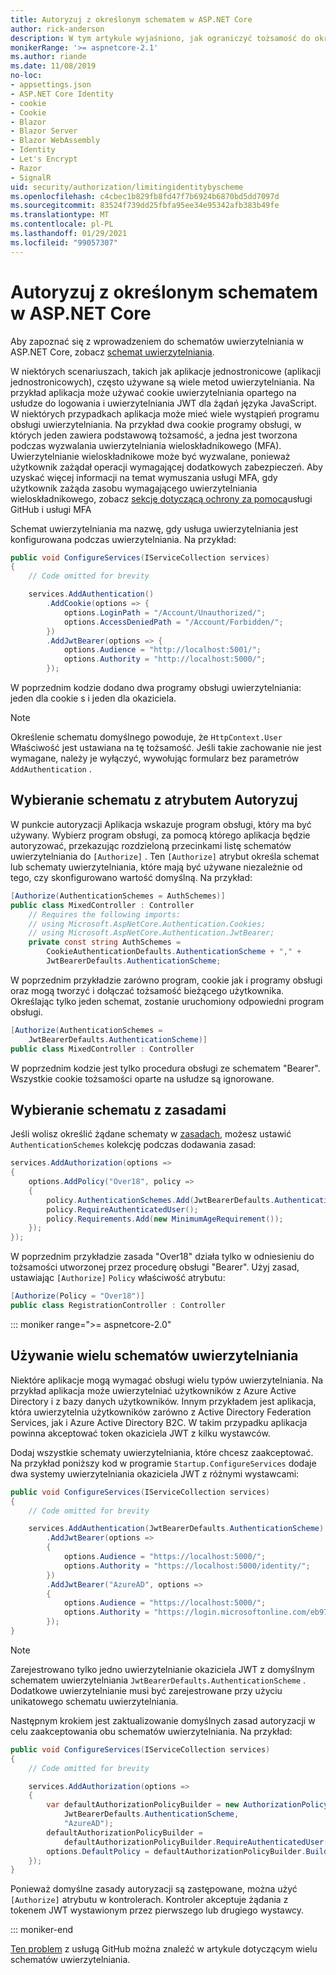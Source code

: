 ```yaml
---
title: Autoryzuj z określonym schematem w ASP.NET Core
author: rick-anderson
description: W tym artykule wyjaśniono, jak ograniczyć tożsamość do określonego schematu podczas pracy z wieloma metodami uwierzytelniania.
monikerRange: '>= aspnetcore-2.1'
ms.author: riande
ms.date: 11/08/2019
no-loc:
- appsettings.json
- ASP.NET Core Identity
- cookie
- Cookie
- Blazor
- Blazor Server
- Blazor WebAssembly
- Identity
- Let's Encrypt
- Razor
- SignalR
uid: security/authorization/limitingidentitybyscheme
ms.openlocfilehash: c4cbec1b829fb8fd47f7b6924b6870bd5dd7097d
ms.sourcegitcommit: 83524f739dd25fbfa95ee34e95342afb383b49fe
ms.translationtype: MT
ms.contentlocale: pl-PL
ms.lasthandoff: 01/29/2021
ms.locfileid: "99057307"
---
```

# <a name="authorize-with-a-specific-scheme-in-aspnet-core"></a>Autoryzuj z określonym schematem w ASP.NET Core

Aby zapoznać się z wprowadzeniem do schematów uwierzytelniania w ASP.NET Core, zobacz [schemat uwierzytelniania](xref:security/authentication/index#authentication-scheme).

W niektórych scenariuszach, takich jak aplikacje jednostronicowe (aplikacji jednostronicowych), często używane są wiele metod uwierzytelniania. Na przykład aplikacja może używać cookie uwierzytelniania opartego na usłudze do logowania i uwierzytelniania JWT dla żądań języka JavaScript. W niektórych przypadkach aplikacja może mieć wiele wystąpień programu obsługi uwierzytelniania. Na przykład dwa cookie programy obsługi, w których jeden zawiera podstawową tożsamość, a jedna jest tworzona podczas wyzwalania uwierzytelniania wieloskładnikowego (MFA). Uwierzytelnianie wieloskładnikowe może być wyzwalane, ponieważ użytkownik zażądał operacji wymagającej dodatkowych zabezpieczeń. Aby uzyskać więcej informacji na temat wymuszania usługi MFA, gdy użytkownik zażąda zasobu wymagającego uwierzytelniania wieloskładnikowego, zobacz [sekcję dotyczącą ochrony za pomocą](https://github.com/dotnet/AspNetCore.Docs/issues/15791#issuecomment-580464195)usługi GitHub i usługi MFA

Schemat uwierzytelniania ma nazwę, gdy usługa uwierzytelniania jest konfigurowana podczas uwierzytelniania. Na przykład:

```csharp
public void ConfigureServices(IServiceCollection services)
{
    // Code omitted for brevity

    services.AddAuthentication()
        .AddCookie(options => {
            options.LoginPath = "/Account/Unauthorized/";
            options.AccessDeniedPath = "/Account/Forbidden/";
        })
        .AddJwtBearer(options => {
            options.Audience = "http://localhost:5001/";
            options.Authority = "http://localhost:5000/";
        });
```

W poprzednim kodzie dodano dwa programy obsługi uwierzytelniania: jeden dla cookie s i jeden dla okaziciela.

>[!NOTE]
>Określenie schematu domyślnego powoduje, że `HttpContext.User` Właściwość jest ustawiana na tę tożsamość. Jeśli takie zachowanie nie jest wymagane, należy je wyłączyć, wywołując formularz bez parametrów `AddAuthentication` .

## <a name="selecting-the-scheme-with-the-authorize-attribute"></a>Wybieranie schematu z atrybutem Autoryzuj

W punkcie autoryzacji Aplikacja wskazuje program obsługi, który ma być używany. Wybierz program obsługi, za pomocą którego aplikacja będzie autoryzować, przekazując rozdzieloną przecinkami listę schematów uwierzytelniania do `[Authorize]` . Ten `[Authorize]` atrybut określa schemat lub schematy uwierzytelniania, które mają być używane niezależnie od tego, czy skonfigurowano wartość domyślną. Na przykład:

```csharp
[Authorize(AuthenticationSchemes = AuthSchemes)]
public class MixedController : Controller
    // Requires the following imports:
    // using Microsoft.AspNetCore.Authentication.Cookies;
    // using Microsoft.AspNetCore.Authentication.JwtBearer;
    private const string AuthSchemes =
        CookieAuthenticationDefaults.AuthenticationScheme + "," +
        JwtBearerDefaults.AuthenticationScheme;
```

W poprzednim przykładzie zarówno program, cookie jak i programy obsługi oraz mogą tworzyć i dołączać tożsamość bieżącego użytkownika. Określając tylko jeden schemat, zostanie uruchomiony odpowiedni program obsługi.

```csharp
[Authorize(AuthenticationSchemes = 
    JwtBearerDefaults.AuthenticationScheme)]
public class MixedController : Controller
```

W poprzednim kodzie jest tylko procedura obsługi ze schematem "Bearer". Wszystkie cookie tożsamości oparte na usłudze są ignorowane.

## <a name="selecting-the-scheme-with-policies"></a>Wybieranie schematu z zasadami

Jeśli wolisz określić żądane schematy w [zasadach](xref:security/authorization/policies), możesz ustawić `AuthenticationSchemes` kolekcję podczas dodawania zasad:

```csharp
services.AddAuthorization(options =>
{
    options.AddPolicy("Over18", policy =>
    {
        policy.AuthenticationSchemes.Add(JwtBearerDefaults.AuthenticationScheme);
        policy.RequireAuthenticatedUser();
        policy.Requirements.Add(new MinimumAgeRequirement());
    });
});
```

W poprzednim przykładzie zasada "Over18" działa tylko w odniesieniu do tożsamości utworzonej przez procedurę obsługi "Bearer". Użyj zasad, ustawiając `[Authorize]` `Policy` właściwość atrybutu:

```csharp
[Authorize(Policy = "Over18")]
public class RegistrationController : Controller
```

::: moniker range=">= aspnetcore-2.0"

## <a name="use-multiple-authentication-schemes"></a>Używanie wielu schematów uwierzytelniania

Niektóre aplikacje mogą wymagać obsługi wielu typów uwierzytelniania. Na przykład aplikacja może uwierzytelniać użytkowników z Azure Active Directory i z bazy danych użytkowników. Innym przykładem jest aplikacja, która uwierzytelnia użytkowników zarówno z Active Directory Federation Services, jak i Azure Active Directory B2C. W takim przypadku aplikacja powinna akceptować token okaziciela JWT z kilku wystawców.

Dodaj wszystkie schematy uwierzytelniania, które chcesz zaakceptować. Na przykład poniższy kod w programie `Startup.ConfigureServices` dodaje dwa systemy uwierzytelniania okaziciela JWT z różnymi wystawcami:

```csharp
public void ConfigureServices(IServiceCollection services)
{
    // Code omitted for brevity

    services.AddAuthentication(JwtBearerDefaults.AuthenticationScheme)
        .AddJwtBearer(options =>
        {
            options.Audience = "https://localhost:5000/";
            options.Authority = "https://localhost:5000/identity/";
        })
        .AddJwtBearer("AzureAD", options =>
        {
            options.Audience = "https://localhost:5000/";
            options.Authority = "https://login.microsoftonline.com/eb971100-6f99-4bdc-8611-1bc8edd7f436/";
        });
}
```

> [!NOTE]
> Zarejestrowano tylko jedno uwierzytelnianie okaziciela JWT z domyślnym schematem uwierzytelniania `JwtBearerDefaults.AuthenticationScheme` . Dodatkowe uwierzytelnianie musi być zarejestrowane przy użyciu unikatowego schematu uwierzytelniania.

Następnym krokiem jest zaktualizowanie domyślnych zasad autoryzacji w celu zaakceptowania obu schematów uwierzytelniania. Na przykład:

```csharp
public void ConfigureServices(IServiceCollection services)
{
    // Code omitted for brevity

    services.AddAuthorization(options =>
    {
        var defaultAuthorizationPolicyBuilder = new AuthorizationPolicyBuilder(
            JwtBearerDefaults.AuthenticationScheme,
            "AzureAD");
        defaultAuthorizationPolicyBuilder = 
            defaultAuthorizationPolicyBuilder.RequireAuthenticatedUser();
        options.DefaultPolicy = defaultAuthorizationPolicyBuilder.Build();
    });
}
```

Ponieważ domyślne zasady autoryzacji są zastępowane, można użyć `[Authorize]` atrybutu w kontrolerach. Kontroler akceptuje żądania z tokenem JWT wystawionym przez pierwszego lub drugiego wystawcy.

::: moniker-end

[Ten problem](https://github.com/dotnet/aspnetcore/issues/26002) z usługą GitHub można znaleźć w artykule dotyczącym wielu schematów uwierzytelniania.
